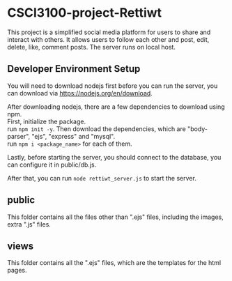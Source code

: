 # CSCI3100-project-Rettiwt
This project is a simplified social media platform for users to share and interact with others. It allows users to follow each other and post, edit, delete, like, comment posts. The server runs on local host.

## Developer Environment Setup
You will need to download nodejs first before you can run the server, you can download via https://nodejs.org/en/download.

After downloading nodejs, there are a few dependencies to download using npm.    
First, initialize the package.   
run `npm init -y`. 
Then download the dependencies, which are "body-parser", "ejs", "express" and "mysql".  
run `npm i <package_name>` for each of them.

Lastly, before starting the server, you should connect to the database, you can configure it in public/db.js.

After that, you can run `node rettiwt_server.js` to start the server.

## public
This folder contains all the files other than ".ejs" files, including the images, extra ".js" files.
## views
This folder contains all the ".ejs" files, which are the templates for the html pages.
